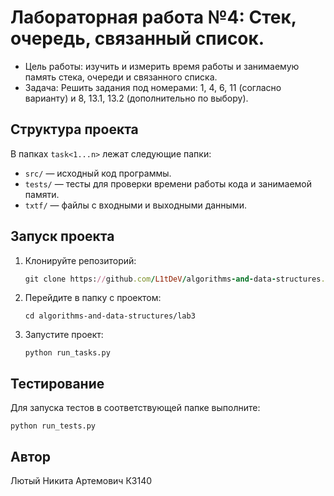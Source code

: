 # Лабораторная работа №4: Стек, очередь, связанный список.
- Цель работы: изучить и измерить время работы и занимаемую память cтека, очереди и связанного списка.
- Задача: Решить задания под номерами: 1, 4, 6, 11 (согласно варианту) и 8, 13.1, 13.2  (дополнительно по выбору).
## Структура проекта
В папках `task<1...n>` лежат следующие папки:
- `src/` — исходный код программы.
- `tests/` — тесты для проверки времени работы кода и занимаемой памяти.
- `txtf/` — файлы с входными и выходными данными.
## Запуск проекта
1. Клонируйте репозиторий:
   ```rb
   git clone https://github.com/L1tDeV/algorithms-and-data-structures.git
   ```
2. Перейдите в папку с проектом:
   ```
   cd algorithms-and-data-structures/lab3
   ```
3. Запустите проект:
   ```
   python run_tasks.py
   ```
## Тестирование
Для запуска тестов в соответствующей папке выполните:
   ```
   python run_tests.py
   ```
## Автор
Лютый Никита Артемович К3140
